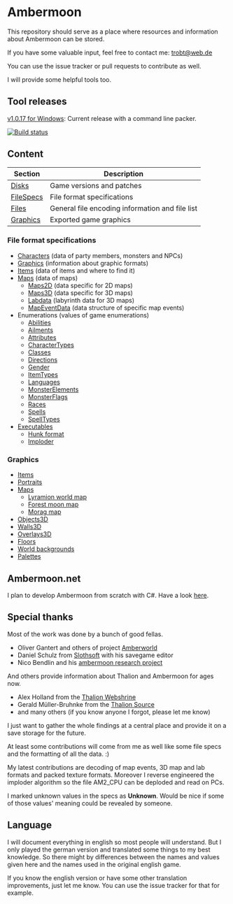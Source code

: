 # Ambermoon

This repository should serve as a place where resources and information about Ambermoon can be stored.

If you have some valuable input, feel free to contact me: trobt@web.de

You can use the issue tracker or pull requests to contribute as well.

I will provide some helpful tools too.

## Tool releases

[v1.0.17 for Windows](https://github.com/Pyrdacor/Ambermoon/releases/download/v1.0.17/AmbermoonTools-Windows.zip): Current release with a command line packer.

[![Build status](https://ci.appveyor.com/api/projects/status/dn5n21r8m11an48i/branch/master?svg=true)](https://ci.appveyor.com/project/Pyrdacor/ambermoon/branch/master)



## Content

Section | Description
--- | ---
[Disks](Disks) | Game versions and patches
[FileSpecs](FileSpecs) | File format specifications
[Files](Files) | General file encoding information and file list
[Graphics](Graphics) | Exported game graphics

### File format specifications

- [Characters](FileSpecs/Characters.md) (data of party members, monsters and NPCs)
- [Graphics](FileSpecs/Graphics.md) (information about graphic formats)
- [Items](FileSpecs/Items.md) (data of items and where to find it)
- [Maps](FileSpecs/Maps.md) (data of maps)
  - [Maps2D](FileSpecs/Maps2D.md) (data specific for 2D maps)
  - [Maps3D](FileSpecs/Maps3D.md) (data specific for 3D maps)
  - [Labdata](FileSpecs/Labdata.md) (labyrinth data for 3D maps)
  - [MapEventData](FileSpecs/MapEventData.md) (data structure of specific map events)
- Enumerations (values of game enumerations)
  - [Abilities](FileSpecs/Enumerations/Abilities.md)
  - [Ailments](FileSpecs/Enumerations/Ailments.md)
  - [Attributes](FileSpecs/Enumerations/Attributes.md)
  - [CharacterTypes](FileSpecs/Enumerations/CharacterTypes.md)
  - [Classes](FileSpecs/Enumerations/Classes.md)
  - [Directions](FileSpecs/Enumerations/Directions.md)
  - [Gender](FileSpecs/Enumerations/Gender.md)
  - [ItemTypes](FileSpecs/Enumerations/ItemTypes.md)
  - [Languages](FileSpecs/Enumerations/Languages.md)
  - [MonsterElements](FileSpecs/Enumerations/MonsterElements.md)
  - [MonsterFlags](FileSpecs/Enumerations/MonsterFlags.md)
  - [Races](FileSpecs/Enumerations/Races.md)
  - [Spells](FileSpecs/Enumerations/Spells.md)
  - [SpellTypes](FileSpecs/Enumerations/SpellTypes.md)
- [Executables](Files/Executables.md)
  - [Hunk format](Files/Hunks.md)
  - [Imploder](Files/Imploding.md)

### Graphics

- [Items](Graphics/Items)
- [Portraits](Graphics/Portraits)
- [Maps](Graphics/Maps)
  - [Lyramion world map](Graphics/Maps/001.png)
  - [Forest moon map](Graphics/Maps/300.png)
  - [Morag map](Graphics/Maps/513.png)
- [Objects3D](Graphics/Objects3D)
- [Walls3D](Graphics/Walls3D)
- [Overlays3D](Graphics/Overlays3D)
- [Floors](Graphics/Floors)
- [World backgrounds](Graphics/WorldBackgrounds)
- [Palettes](Graphics/Palettes.jpg)


## Ambermoon.net

I plan to develop Ambermoon from scratch with C#. Have a look [here](https://github.com/Pyrdacor/Ambermoon.net).

## Special thanks

Most of the work was done by a bunch of good fellas.
- Oliver Gantert and others of project [Amberworld](http://amberworld.sourceforge.net/)
- Daniel Schulz from [Slothsoft](http://slothsoft.net/Ambermoon/) with his savegame editor
- Nico Bendlin and his [ambermoon research project](https://gitlab.com/ambermoon/research)

 And others provide information about Thalion and Ambermoon for ages now.
- Alex Holland from the [Thalion Webshrine](http://thalion.exotica.org.uk/)
- Gerald Müller-Bruhnke from the [Thalion Source](http://home.wtal.de/gmb/index.htm)
- and many others (if you know anyone I forgot, please let me know)

I just want to gather the whole findings at a central place and provide it on a save storage for the future.

At least some contributions will come from me as well like some file specs and the formatting of all the data. :)

My latest contributions are decoding of map events, 3D map and lab formats and packed texture formats. Moreover I reverse engineered the imploder algorithm so the file AM2_CPU can be deploded and read on PCs.

I marked unknown values in the specs as **Unknown**. Would be nice if some of those values' meaning could be revealed by someone.

## Language

I will document everything in english so most people will understand. But I only played the german version and translated some things to my best knowledge. So there might by differences between the names and values given here and the names used in the original english game.

If you know the english version or have some other translation improvements, just let me know. You can use the issue tracker for that for example.

